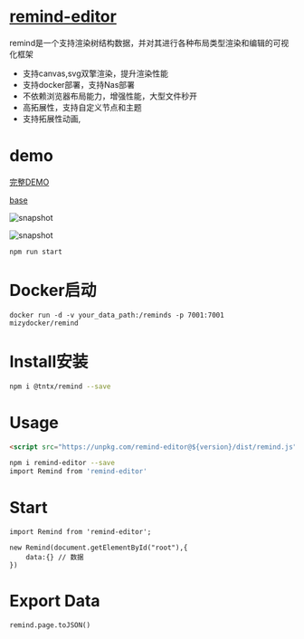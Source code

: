 # [remind-editor](https://mizy.github.io/re-my-mind/)

remind是一个支持渲染树结构数据，并对其进行各种布局类型渲染和编辑的可视化框架
* 支持canvas,svg双擎渲染，提升渲染性能
* 支持docker部署，支持Nas部署
* 不依赖浏览器布局能力，增强性能，大型文件秒开
* 高拓展性，支持自定义节点和主题
* 支持拓展性动画,


# demo

[完整DEMO](https://mizy.github.io/re-my-mind/dist/demo.html)

[base](https://mizy.github.io/re-my-mind/public/base.html)

![snapshot](https://mizy.github.io/re-my-mind/snapshot.png)

![snapshot](https://mizy.github.io/re-my-mind/snapshot1.png)

```
npm run start
```
# Docker启动

```
docker run -d -v your_data_path:/reminds -p 7001:7001 mizydocker/remind
```

# Install安装

```sh
npm i @tntx/remind --save
```


# Usage

```html
<script src="https://unpkg.com/remind-editor@${version}/dist/remind.js"></script>
```
```sh
npm i remind-editor --save
import Remind from 'remind-editor'
```

# Start

```
import Remind from 'remind-editor';

new Remind(document.getElementById("root"),{
	data:{} // 数据
})
```

# Export Data

```
remind.page.toJSON()
```
 
